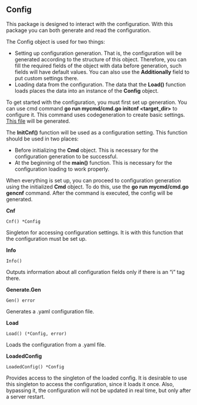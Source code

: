 ## Config
This package is designed to interact with the configuration. With this package you 
can both generate and read the configuration.

The Config object is used for two things:
* Setting up configuration generation. That is, the configuration will be generated 
according to the structure of this object. Therefore, you can fill the required fields of the object with data before generation, such fields will have default 
values. You can also use the __Additionally__ field to put custom settings there.
* Loading data from the configuration. The data that the __Load()__ function loads 
places the data into an instance of the __Config__ object.

To get started with the configuration, you must first set up 
generation. You can use cmd command __go run mycmd/cmd.go initcnf <target_dir>__ to configure it. This 
command uses codegeneration to create basic settings. [This file](https://github.com/uwine4850/foozy/blob/master/internal/codegen/init_cnf/init_cnf.go) will be generated.

The __InitCnf()__ function will be used as a configuration setting. This function should be used in two places:
* Before initializing the __Cmd__ object. This is necessary for the configuration generation to be successful.
* At the beginning of the __main()__ function. This is necessary for the configuration loading to work properly.

When everything is set up, you can proceed to configuration generation using the initialized __Cmd__ object. To do this, use the __go run mycmd/cmd.go gencnf__ command. After the command is executed, the config will be generated.

__Cnf__
```
Cnf() *Config
```
Singleton for accessing configuration settings. It is with this function that the configuration must be set up.

__Info__
```
Info()
```
Outputs information about all configuration fields only if there is an “i” tag there.

__Generate.Gen__
```
Gen() error
```
Generates a .yaml configuration file.

__Load__
```
Load() (*Config, error)
```
Loads the configuration from a .yaml file.

__LoadedConfig__
```
LoadedConfig() *Config
```
Provides access to the singleton of the loaded config. It is desirable to use this 
singleton to access the configuration, since it loads it once. Also, bypassing it, 
the configuration will not be updated in real time, but only after a server restart.